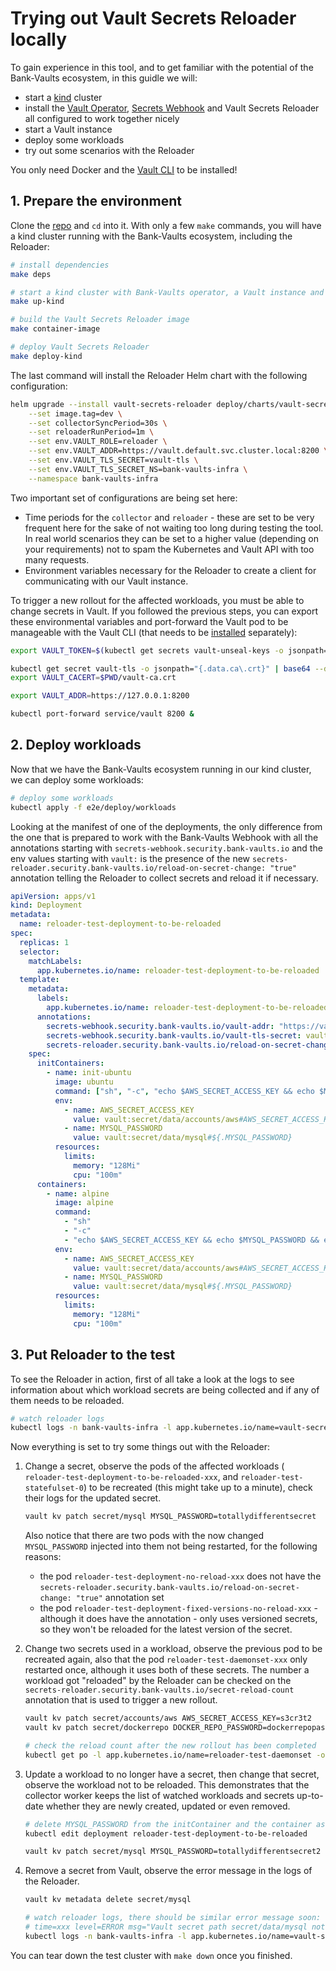 # Trying out Vault Secrets Reloader locally

To gain experience in this tool, and to get familiar with the potential of the Bank-Vaults ecosystem, in this guidle we will:

- start a [kind](https://kind.sigs.k8s.io/) cluster
- install the [Vault Operator](https://github.com/bank-vaults/vault-operator), [Secrets Webhook](https://github.com/bank-vaults/secrets-webhook) and Vault Secrets Reloader all configured to work together nicely
- start a Vault instance
- deploy some workloads
- try out some scenarios with the Reloader

You only need Docker and the [Vault CLI](https://developer.hashicorp.com/vault/tutorials/getting-started/getting-started-install#install-vault) to be installed!

## 1. Prepare the environment

Clone the [repo](https://github.com/bank-vaults/vault-secrets-reloader) and `cd` into it. With only a few `make` commands, you will have a kind cluster running with the Bank-Vaults ecosystem, including the Reloader:

```bash
# install dependencies
make deps

# start a kind cluster with Bank-Vaults operator, a Vault instance and Secrets Webhook
make up-kind

# build the Vault Secrets Reloader image
make container-image

# deploy Vault Secrets Reloader
make deploy-kind
```

The last command will install the Reloader Helm chart with the following configuration:

```bash
helm upgrade --install vault-secrets-reloader deploy/charts/vault-secrets-reloader \
    --set image.tag=dev \
    --set collectorSyncPeriod=30s \
    --set reloaderRunPeriod=1m \
    --set env.VAULT_ROLE=reloader \
    --set env.VAULT_ADDR=https://vault.default.svc.cluster.local:8200 \
    --set env.VAULT_TLS_SECRET=vault-tls \
    --set env.VAULT_TLS_SECRET_NS=bank-vaults-infra \
    --namespace bank-vaults-infra
```

Two important set of configurations are being set here:

- Time periods for the `collector` and `reloader` - these are set to be very frequent here for the sake of not waiting too long during testing the tool. In real world scenarios they can be set to a higher value (depending on your requirements) not to spam the Kubernetes and Vault API with too many requests.
- Environment variables necessary for the Reloader to create a client for communicating with our Vault instance.

To trigger a new rollout for the affected workloads, you must be able to change secrets in Vault. If you followed the previous steps, you can export these environmental variables and port-forward the Vault pod to be manageable with the Vault CLI (that needs to be [installed](https://developer.hashicorp.com/vault/tutorials/getting-started/getting-started-install#install-vault) separately):

```bash
export VAULT_TOKEN=$(kubectl get secrets vault-unseal-keys -o jsonpath={.data.vault-root} | base64 --decode)

kubectl get secret vault-tls -o jsonpath="{.data.ca\.crt}" | base64 --decode > $PWD/vault-ca.crt
export VAULT_CACERT=$PWD/vault-ca.crt

export VAULT_ADDR=https://127.0.0.1:8200

kubectl port-forward service/vault 8200 &
```

## 2. Deploy workloads

Now that we have the Bank-Vaults ecosystem running in our kind cluster, we can deploy some workloads:

```bash
# deploy some workloads
kubectl apply -f e2e/deploy/workloads
```

Looking at the manifest of one of the deployments, the only difference from the one that is prepared to work with the Bank-Vaults Webhook with all the annotations starting with `secrets-webhook.security.bank-vaults.io` and the env values starting with `vault:` is the presence of the new `secrets-reloader.security.bank-vaults.io/reload-on-secret-change: "true"` annotation telling the Reloader to collect secrets and reload it if necessary.

```yaml
apiVersion: apps/v1
kind: Deployment
metadata:
  name: reloader-test-deployment-to-be-reloaded
spec:
  replicas: 1
  selector:
    matchLabels:
      app.kubernetes.io/name: reloader-test-deployment-to-be-reloaded
  template:
    metadata:
      labels:
        app.kubernetes.io/name: reloader-test-deployment-to-be-reloaded
      annotations:
        secrets-webhook.security.bank-vaults.io/vault-addr: "https://vault:8200"
        secrets-webhook.security.bank-vaults.io/vault-tls-secret: vault-tls
        secrets-reloader.security.bank-vaults.io/reload-on-secret-change: "true"
    spec:
      initContainers:
        - name: init-ubuntu
          image: ubuntu
          command: ["sh", "-c", "echo $AWS_SECRET_ACCESS_KEY && echo $MYSQL_PASSWORD && echo initContainers ready"]
          env:
            - name: AWS_SECRET_ACCESS_KEY
              value: vault:secret/data/accounts/aws#AWS_SECRET_ACCESS_KEY
            - name: MYSQL_PASSWORD
              value: vault:secret/data/mysql#${.MYSQL_PASSWORD}
          resources:
            limits:
              memory: "128Mi"
              cpu: "100m"
      containers:
        - name: alpine
          image: alpine
          command:
            - "sh"
            - "-c"
            - "echo $AWS_SECRET_ACCESS_KEY && echo $MYSQL_PASSWORD && echo going to sleep... && sleep 10000"
          env:
            - name: AWS_SECRET_ACCESS_KEY
              value: vault:secret/data/accounts/aws#AWS_SECRET_ACCESS_KEY
            - name: MYSQL_PASSWORD
              value: vault:secret/data/mysql#${.MYSQL_PASSWORD}
          resources:
            limits:
              memory: "128Mi"
              cpu: "100m"
```

## 3. Put Reloader to the test

To see the Reloader in action, first of all take a look at the logs to see information about which workload secrets are being collected and if any of them needs to be reloaded.

```bash
# watch reloader logs
kubectl logs -n bank-vaults-infra -l app.kubernetes.io/name=vault-secrets-reloader --follow
```

Now everything is set to try some things out with the Reloader:

1. Change a secret, observe the pods of the affected workloads ( `reloader-test-deployment-to-be-reloaded-xxx`, and `reloader-test-statefulset-0`) to be recreated (this might take up to a minute), check their logs for the updated secret.

    ```bash
    vault kv patch secret/mysql MYSQL_PASSWORD=totallydifferentsecret
    ```

    Also notice that there are two pods with the now changed `MYSQL_PASSWORD` injected into them not being restarted, for the following reasons:

    - the pod `reloader-test-deployment-no-reload-xxx` does not have the `secrets-reloader.security.bank-vaults.io/reload-on-secret-change: "true"` annotation set
    - the pod `reloader-test-deployment-fixed-versions-no-reload-xxx` - although it does have the annotation - only uses versioned secrets, so they won't be reloaded for the latest version of the secret.

2. Change two secrets used in a workload, observe the previous pod to be recreated again, also that the pod `reloader-test-daemonset-xxx` only restarted once, although it uses both of these secrets. The number a workload got "reloaded" by the Reloader can be checked on the `secrets-reloader.security.bank-vaults.io/secret-reload-count` annotation that is used to trigger a new rollout.

    ```bash
    vault kv patch secret/accounts/aws AWS_SECRET_ACCESS_KEY=s3cr3t2
    vault kv patch secret/dockerrepo DOCKER_REPO_PASSWORD=dockerrepopassword2
    
    # check the reload count after the new rollout has been completed
    kubectl get po -l app.kubernetes.io/name=reloader-test-daemonset -o jsonpath='{ .items[*].metadata.annotations.alpha\.vault\.security\.banzaicloud\.io/secret-reload-count }'
    ```

3. Update a workload to no longer have a secret, then change that secret, observe the workload not to be reloaded. This demonstrates that the collector worker keeps the list of watched workloads and secrets up-to-date whether they are newly created, updated or even removed.

    ```bash
    # delete MYSQL_PASSWORD from the initContainer and the container as well
    kubectl edit deployment reloader-test-deployment-to-be-reloaded
    
    vault kv patch secret/mysql MYSQL_PASSWORD=totallydifferentsecret2
    ```

4. Remove a secret from Vault, observe the error message in the logs of the Reloader.

    ```bash
    vault kv metadata delete secret/mysql

    # watch reloader logs, there should be similar error message soon:
    # time=xxx level=ERROR msg="Vault secret path secret/data/mysql not found" app=vault-secrets-reloader worker=reloader
    kubectl logs -n bank-vaults-infra -l app.kubernetes.io/name=vault-secrets-reloader --follow
    ```

You can tear down the test cluster with `make down` once you finished.

